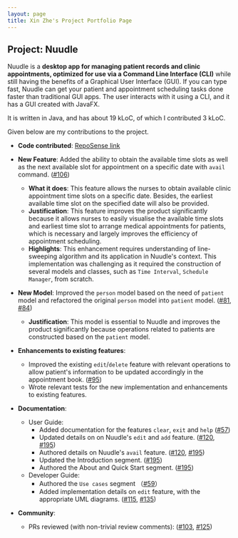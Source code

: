 ```yaml
---
layout: page
title: Xin Zhe's Project Portfolio Page
---
```


## Project: Nuudle

Nuudle is a **desktop app for managing patient records and clinic appointments, optimized for use via a Command Line Interface (CLI)** while still having the benefits of a Graphical User Interface (GUI). If you can type fast, Nuudle can get your patient and appointment scheduling tasks done faster than traditional GUI apps.
            The user interacts with it using a CLI, and it has a GUI created with JavaFX. 
            
It is written in Java, and has about 19 kLoC, of which I contributed 3 kLoC.

Given below are my contributions to the project.

* **Code contributed**: [RepoSense link](https://nus-cs2103-ay2021s1.github.io/tp-dashboard/#breakdown=true&search=xz0127)

* **New Feature**: Added the ability to obtain the available time slots as well as the next available slot for appointment on a specific date with `avail` command. ([\#106](https://github.com/AY2021S1-CS2103T-T12-4/tp/pull/106))
  * **What it does**: This feature allows the nurses to obtain available clinic appointment time slots on a specific date. Besides, the earliest available time slot on the specified date will also be provided.
  * **Justification**: This feature improves the product significantly because it allows nurses to easily visualise the available time slots and earliest time slot to arrange medical appointments for patients, which is necessary and largely improves the efficiency of appointment scheduling.
  * **Highlights**: This enhancement requires understanding of line-sweeping algorithm and its application in Nuudle's context. This implementation was challenging as it required the construction of several models and classes, such as `Time Interval`, `Schedule Manager`, from scratch.

* **New Model**: Improved the `person` model based on the need of `patient` model and refactored the original `person` model into `patient` model. ([\#81](https://github.com/AY2021S1-CS2103T-T12-4/tp/pull/81), [\#84](https://github.com/AY2021S1-CS2103T-T12-4/tp/pull/84))
  * **Justification**: This model is essential to Nuudle and improves the product significantly because operations related to patients are constructed based on the `patient` model.

* **Enhancements to existing features**:
  * Improved the existing `edit`/`delete` feature with relevant operations to allow patient's information to be updated accordingly in the appointment book. ([\#95](https://github.com/AY2021S1-CS2103T-T12-4/tp/pull/95))
  * Wrote relevant tests for the new implementation and enhancements to existing features.


* **Documentation**:
  * User Guide:
    * Added documentation for the features `clear`, `exit` and `help` ([\#57](https://github.com/AY2021S1-CS2103T-T12-4/tp/pull/57))
    * Updated details on on Nuudle's `edit` and `add` feature. ([\#120](https://github.com/AY2021S1-CS2103T-T12-4/tp/pull/120), [\#195](https://github.com/AY2021S1-CS2103T-T12-4/tp/pull/195))
    * Authored details on Nuudle's `avail` feature. ([\#120](https://github.com/AY2021S1-CS2103T-T12-4/tp/pull/120), [\#195](https://github.com/AY2021S1-CS2103T-T12-4/tp/pull/195))
    * Updated the Introduction segment. ([\#195](https://github.com/AY2021S1-CS2103T-T12-4/tp/pull/195))
    * Authored the About and Quick Start segment. ([\#195](https://github.com/AY2021S1-CS2103T-T12-4/tp/pull/195))
  * Developer Guide:
    * Authored the `Use cases` segment （[\#59](https://github.com/AY2021S1-CS2103T-T12-4/tp/pull/59)）
    * Added implementation details on `edit` feature, with the appropriate UML diagrams. ([\#115](https://github.com/AY2021S1-CS2103T-T12-4/tp/pull/115), [\#135](https://github.com/AY2021S1-CS2103T-T12-4/tp/pull/135))

* **Community**:
  * PRs reviewed (with non-trivial review comments): ([\#103](https://github.com/AY2021S1-CS2103T-T12-4/tp/pull/103), [\#125](https://github.com/AY2021S1-CS2103T-T12-4/tp/pull/125))

